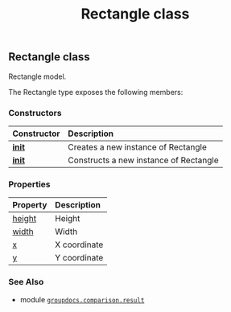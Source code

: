 ﻿---
title: Rectangle class
second_title: GroupDocs.Comparison for Python via .NET API References
description: 
type: docs
url: /python-net/groupdocs.comparison.result/rectangle/
is_root: false
weight: 40
---

## Rectangle class

Rectangle model.



The Rectangle type exposes the following members:

### Constructors
| Constructor | Description |
| :- | :- |
| [__init__](/comparison/python-net/groupdocs.comparison.result/rectangle/__init__/#float-float-float-float) | Creates a new instance of Rectangle |
| [__init__](/comparison/python-net/groupdocs.comparison.result/rectangle/__init__/#) | Constructs a new instance of Rectangle |


### Properties
| Property | Description |
| :- | :- |
| [height](/comparison/python-net/groupdocs.comparison.result/rectangle/height) | Height |
| [width](/comparison/python-net/groupdocs.comparison.result/rectangle/width) | Width |
| [x](/comparison/python-net/groupdocs.comparison.result/rectangle/x) | X coordinate |
| [y](/comparison/python-net/groupdocs.comparison.result/rectangle/y) | Y coordinate |



### See Also
* module [`groupdocs.comparison.result`](..)
